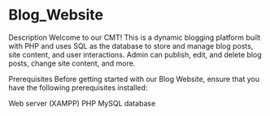 # Blog_Website

Description
Welcome to our CMT! This is a dynamic blogging platform built with PHP and uses SQL as the database to store and manage blog posts, site content, and user interactions. Admin can publish, edit, and delete blog posts, change site content, and more.


Prerequisites
Before getting started with our Blog Website, ensure that you have the following prerequisites installed:

Web server (XAMPP)
PHP
MySQL database
